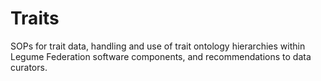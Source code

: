 # Traits
SOPs for trait data, handling and use of trait ontology hierarchies within Legume Federation software components, and recommendations to data curators.

